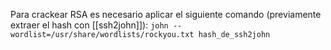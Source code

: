    

Para crackear RSA es necesario aplicar el siguiente comando (previamente extraer el hash con [[ssh2john]]): ```john --wordlist=/usr/share/wordlists/rockyou.txt hash_de_ssh2john```